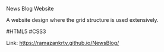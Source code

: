 News Blog Website

A website design where the grid structure is used extensively. 

#HTML5 #CSS3 

Link: https://ramazankrty.github.io/NewsBlog/
